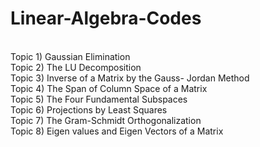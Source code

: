 # Linear-Algebra-Codes
<br>
Topic 1) Gaussian Elimination 
 <br>
Topic 2) The LU Decomposition 
 <br>
Topic 3) Inverse of a Matrix by the Gauss- Jordan Method  
<br>
Topic 4) The Span of Column Space of a Matrix 
 <br>
Topic 5) The Four Fundamental Subspaces 
 <br>
Topic 6) Projections by Least Squares
 <br>
Topic 7) The Gram-Schmidt Orthogonalization
 <br>
Topic 8) Eigen values and Eigen Vectors of a Matrix
<br>
